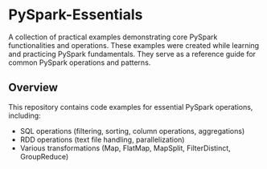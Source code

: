 # PySpark-Essentials

A collection of practical examples demonstrating core PySpark functionalities and operations. These examples were created while learning and practicing PySpark fundamentals. They serve as a reference guide for common PySpark operations and patterns.

## Overview

This repository contains code examples for essential PySpark operations, including:

- SQL operations (filtering, sorting, column operations, aggregations)
- RDD operations (text file handling, parallelization)
- Various transformations (Map, FlatMap, MapSplit, FilterDistinct, GroupReduce)


